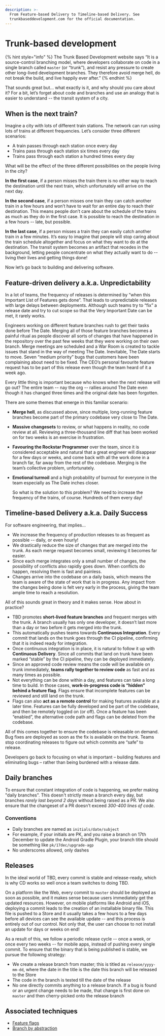 ```yaml
---
description: >-
  From Feature-based Delivery to Timeline-based Delivery. See
  trunkbaseddevelopment.com for the official documentation.
---
```


# Trunk-based development

{% hint style="info" %}
The Trunk Based Development website says “It is a source-control branching model, where developers collaborate on code in a single branch called `master` \(or “trunk”\), and resist any pressure to create other long-lived development branches. They therefore avoid merge hell, do not break the build, and live happily ever after.”
{% endhint %}

That sounds great but... what exactly is it, and why should you care about it? For a bit, let’s forget about code and branches and use an analogy that is easier to understand -- the transit system of a city.

## When is the next train?

Imagine a city with lots of different train stations. The network can run using lots of trains at different frequencies. Let’s consider three different scenarios:

* A train passes through each station once every day
* Trains pass through each station six times every day
* Trains pass through each station a hundred times every day

What will be the effect of the three different possibilities on the people living in the city?

**In the first case**, if a person misses the train there is no other way to reach the destination until the next train, which unfortunately will arrive on the next day.

**In the second case**, if a person misses one train they can catch another train in a few hours and won’t have to wait for an entire day to reach their destination. This means people don’t care about the schedule of the trains as much as they do in the first case. It is possible to reach the destination in a few hours -- late, but possible.

**In the last case**, if a person misses a train they can easily catch another train in a few minutes. It’s easy to imagine that people will stop caring about the train schedule altogether and focus on what they want to do at the destination. The transit system becomes an artifact that recedes in the background, letting people concentrate on what they actually want to do -- living their lives and getting things done!

Now let’s go back to building and delivering software.

## Feature-driven delivery a.k.a. Unpredictability

In a lot of teams, the frequency of releases is determined by “when this Important List of Features gets done”. That leads to unpredictable releases with large delays between deployments. Although such teams try to “fix” a release date and try to cut scope so that the Very Important Date can be met, it rarely works.

Engineers working on different feature branches rush to get their tasks done before The Date. Merging all of those feature branches becomes a painful ritual as people discover all sorts of changes that have happened in the repository over the past few weeks that they were working on their own branch. Merge meetings are scheduled and a War Room is created to tackle issues that stand in the way of meeting The Date. Inevitable, The Date starts to move. Seven “medium priority” bugs that customers have been complaining about need to be fixed. The CEO’s personal favourite feature request has to be part of this release even though the team heard of it a week ago.

Every little thing is important because who knows when the next release will go out? The entire team -- nay the org -- rallies around The Date even though it has changed three times and the original date has been forgotten.

There are some themes that emerge in this familiar scenario:

* **Merge hell**, as discussed above, since multiple, long-running feature branches become part of the primary codebase very close to The Date. 
* **Massive changesets** to review, or what happens in reality, no code review at all. Reviewing a three-thousand line diff that has been worked on for two weeks is an exercise in frustration. 
* **Favouring the Rockstar Programmer** over the team, since it is considered acceptable and natural that a great engineer will disappear for a few days or weeks, and come back with all the work done in a branch far, far away from the rest of the codebase. Merging is the team’s collective problem, unfortunately. 
* **Emotional turmoil** and a high probability of burnout for everyone in the team especially as The Date inches closer. 

  So what is the solution to this problem? We need to increase the frequency of the trains, of course. Hundreds of them every day!

## Timeline-based Delivery a.k.a. Daily Success

For software engineering, that implies…

* We increase the frequency of production releases to as frequent as possible -- daily, or even hourly! 
* We drastically reduce the size of changes that are merged into the trunk. As each merge request becomes small, reviewing it becomes far easier. 
* Since each merge integrates only a small number of changes, the possibility of conflicts also rapidly goes down. When conflicts do happen, resolving them is fast and painless. 
* Changes arrive into the codebase on a daily basis, which means the team is aware of the state of work that is in progress. Any impact from the changes being done is felt very early in the process, giving the team ample time to reach a resolution. 

All of this sounds great in theory and it makes sense. How about in practice?

* TBD promotes **short-lived feature branches** and frequent merges with the trunk. A branch usually has only one developer, it doesn’t last more than a day or two before it gets merged into the trunk.
* This automatically pushes teams towards **Continuous Integration**. Every commit that lands on the trunk goes through the CI pipeline, confirming that it is indeed ready for integration. 
* Once continuous integration is in place, it is natural to follow it up with **Continuous Delivery**. Since all commits that land on trunk have been marked “stable” by the CI pipeline, they can be deployed immediately. 
* Since an approved code review means the code will be available on trunk immediately, **teams rally together to review code** as fast and as many times as possible. 
* Not everything can be done within a day, and features can take a long time to build. In those cases, **work-in-progress code is “hidden” behind a feature flag**. Flags ensure that incomplete features can be reviewed and still land on the trunk.
* Flags can also **act as a remote control** for making features available at a later time. Features can be fully developed and be part of the codebase, and then be remotely toggled on \(or off\). Once a feature has been “enabled”, the alternative code path and flags can be deleted from the codebase. 

All of this comes together to ensure the codebase is releasable on demand. Bug fixes are deployed as soon as the fix is available on the trunk. Teams stop coordinating releases to figure out which commits are “safe” to release.

Developers go back to focusing on what is important – building features and eliminating bugs – rather than being burdened with a release date.

## Daily branches

To ensure that constant integration of code is happening, we prefer making "daily branches". This doesn't strictly mean a branch every day, but branches _rarely last beyond 2 days_ without being raised as a PR. We also ensure that the changeset of a PR doesn't exceed _300-400 lines of code_.

### Conventions

* Daily branches are named as `initials/date/subject`
* For example, if your initials are PK, and you raise a branch on 17th December to update the Android Gradle Plugin, your branch title should be something like `pk/17dec/upgrade-agp`
* No underscores allowed, only dashes

## Releases

In the ideal world of TBD, every commit is stable and release-ready, which is why CD works so well once a team switches to doing TBD.

On a platform like the Web, every commit to `master` should be deployed as soon as possible, and it makes sense because users immediately get the updated resources. However, on mobile platforms like Android and iOS, deploying a commit leads to the creation of an installable binary file. This file is pushed to a Store and it usually takes a few hours to a few days before all devices can see the available update -- and this process is entirely out of our control. Not only that, the user can choose to not install an update for days or weeks on end!

As a result of this, we follow a periodic release cycle -- once a week, or once every two weeks -- for mobile apps, instead of pushing every single commit. To ensure that the binary that is being published is stable, we pursue the following strategy:

* We create a release branch from master; this is titled as `release/yyyy-mm-dd`, where the date in the title is the date this branch will be released to the Store
* The code in the branch is tested till the date of the release
* No one directly commits anything to a release branch. If a bug is found or an urgent change needs to be made, that change is first done on `master` and then cherry-picked onto the release branch

## Associated techniques

* [Feature flags](https://trunkbaseddevelopment.com/feature-flags/)
* [Branch by abstraction](https://trunkbaseddevelopment.com/branch-by-abstraction/)

